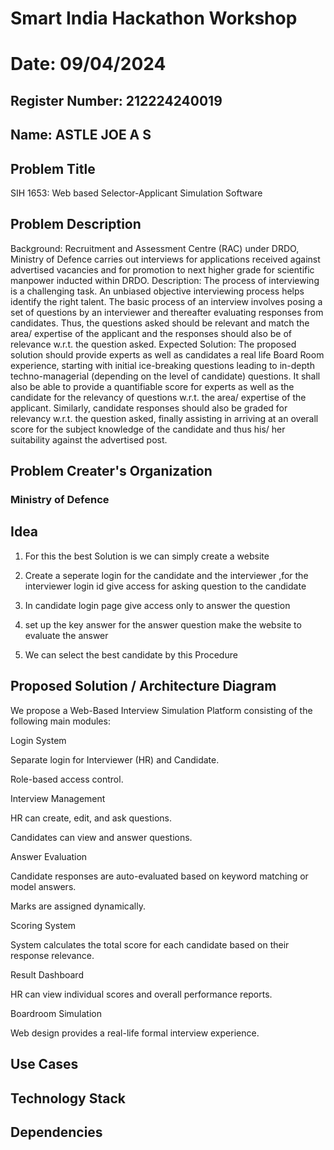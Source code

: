 # Smart India Hackathon Workshop
# Date: 09/04/2024
## Register Number: 212224240019
## Name: ASTLE JOE A S
## Problem Title
SIH 1653: Web based Selector-Applicant Simulation Software
## Problem Description
Background: Recruitment and Assessment Centre (RAC) under DRDO, Ministry of Defence carries out interviews for applications received against advertised vacancies and for promotion to next higher grade for scientific manpower inducted within DRDO. Description: The process of interviewing is a challenging task. An unbiased objective interviewing process helps identify the right talent. The basic process of an interview involves posing a set of questions by an interviewer and thereafter evaluating responses from candidates. Thus, the questions asked should be relevant and match the area/ expertise of the applicant and the responses should also be of relevance w.r.t. the question asked. Expected Solution: The proposed solution should provide experts as well as candidates a real life Board Room experience, starting with initial ice-breaking questions leading to in-depth techno-managerial (depending on the level of candidate) questions. It shall also be able to provide a quantifiable score for experts as well as the candidate for the relevancy of questions w.r.t. the area/ expertise of the applicant. Similarly, candidate responses should also be graded for relevancy w.r.t. the question asked, finally assisting in arriving at an overall score for the subject knowledge of the candidate and thus his/ her suitability against the advertised post.

## Problem Creater's Organization
### Ministry of Defence

## Idea
1. For this the best Solution is we can simply create a website

2. Create a seperate login for the candidate and the interviewer ,for the interviewer login id give access for asking question to the candidate

3. In candidate login page give access only to answer the question

4. set up the key answer for the answer question make the website to evaluate the answer

5. We can select the best candidate by this Procedure


## Proposed Solution / Architecture Diagram

We propose a Web-Based Interview Simulation Platform consisting of the following main modules:

Login System

Separate login for Interviewer (HR) and Candidate.

Role-based access control.

Interview Management

HR can create, edit, and ask questions.

Candidates can view and answer questions.

Answer Evaluation

Candidate responses are auto-evaluated based on keyword matching or model answers.

Marks are assigned dynamically.

Scoring System

System calculates the total score for each candidate based on their response relevance.

Result Dashboard

HR can view individual scores and overall performance reports.

Boardroom Simulation

Web design provides a real-life formal interview experience.



## Use Cases


## Technology Stack


## Dependencies

